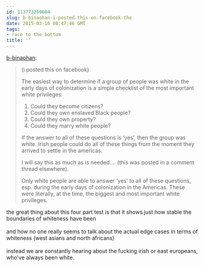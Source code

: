 ```yaml
---
id: 113773289004
slug: b-binaohan-i-posted-this-on-facebook-the
date: 2015-03-16 08:47:46 GMT
tags:
- race to the bottom
title: ''
---
```

<p><a href="http://xd.binaohan.org/post/113773079714/i-posted-this-on-facebook-the-easiest-way-to" class="tumblr_blog">b-binaohan</a>:</p>

<blockquote><p>(i posted this on facebook)</p>

<p>The easiest way to determine if a group of people was white in the early days of colonization is a simple checklist of the most important white privileges:</p>

<ol><li>Could they become citizens?</li>
<li>Could they own enslaved Black people?</li>
<li>Could they own property?</li>
<li>Could they marry white people?</li>
</ol><p>If the answer to all of these questions is &#8216;yes&#8217;, then the group was white. Irish people could do all of these things from the moment they arrived to settle in the americas.</p>

<p>I will say this as much as is needed&#8230;. (this was posted in a comment thread elsewhere).</p>

<p>Only white people are able to answer &#8216;yes&#8217; to all of these questions, esp. during the early days of colonization in the Americas. These were literally, at the time, the biggest and most important white privileges.</p></blockquote>

<p>the great thing about this four part test is that it shows just how stable the boundaries of whiteness have been <br/><br/>and how no one really seems to talk about the actual edge cases in terms of whiteness (west asians and north africans)<br/><br/>instead we are constantly hearing about the fucking irish or east europeans, who've always been white.</p>